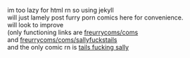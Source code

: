im too lazy for html rn so using jekyll  
will just lamely post furry porn comics here for convenience.  
will look to improve  
\(only functioning links are [freurrycoms/coms](https://freurrycoms.github.io/coms)  
and [freurrycoms/coms/sallyfuckstails](https://freurrycoms.github.io/coms/sallymtails)  
and the only comic rn is [tails fucking sally](https://freurrycoms.github.io/coms/sallymtails)
